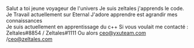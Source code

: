 Salut a toi jeune voyageur de l'univers 
Je suis zeltales j'apprends le code.
Je Travail actuellement  sur Eternal
J'adore apprendre est agrandir mes connaissances  
Je suis actuellement en apprentissage du c++
Si vous voulait me contacté : Zeltales#8854 / Zeltales#1111
Ou alors ceo@yxuteam.com /ceo@zeltales.com 


